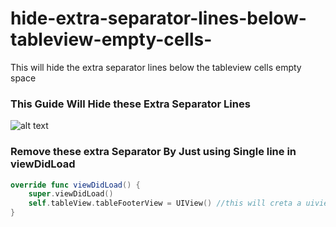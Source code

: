 # hide-extra-separator-lines-below-tableview-empty-cells-
This will hide the extra separator lines below the tableview cells empty space


### This Guide Will Hide these Extra Separator Lines

![alt text](https://i.stack.imgur.com/cFbz5.png)

### Remove these extra Separator By Just using Single line in viewDidLoad

```swift
override func viewDidLoad() {
    super.viewDidLoad()
    self.tableView.tableFooterView = UIView() //this will creta a uiview as a foter under cells to cover empty space and hides separator
}

```
